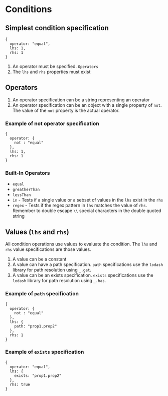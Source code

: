 # Conditions

## Simplest condition specification
```
{
  operator: "equal",
  lhs: 1,
  rhs: 1
}
```
1. An operator must be specified. `Operators`
1. The `lhs` and `rhs` properties must exist

## Operators
1. An operator specification can be a string representing an operator
1. An operator specification can be an object with a single property of `not`.
The value of the `not` property is the actual operator.

### Example of not operator specification
```
{
  operator: {
    not : "equal"
  },
  lhs: 1,
  rhs: 1
}
```
### Built-In Operators
* `equal`
* `greatherThan`
* `lessThan`
* `in` - Tests if a single value or a sebset of values in the `lhs` exist in
the `rhs`
* `regex` - Tests if the regex pattern in `lhs` matches the value of `rhs`.
Remember to double escape `\\` special characters in the double quoted string

## Values (`lhs` and `rhs`)
All condition operations use values to evaluate the condition. The `lhs`
and `rhs` value specifications are those values.
1. A value can be a constant
1. A value can have a path specification. `path` specifications use the `lodash`
library for path resolution using `_.get`.
1. A value can be an exists specification. `exists` specifications use the `lodash`
library for path resolution using `_.has`.

### Example of `path` specification 
```
{
  operator: {
    not : "equal"
  },
  lhs: {
    path: "prop1.prop2"
  },
  rhs: 1
}
```

### Example of `exists` specification 
```
{
  operator: "equal",
  lhs: {
    exists: "prop1.prop2"
  },
  rhs: true
}
```
